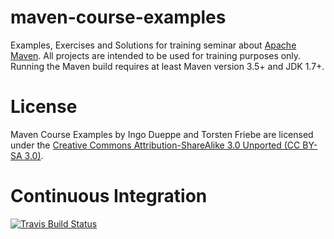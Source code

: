 maven-course-examples
======================
Examples, Exercises and Solutions for training seminar about [Apache Maven](http://maven.apache.org/). All projects are intended to be used for training purposes only.
Running the Maven build requires at least Maven version 3.5+ and JDK 1.7+.

License
=======
Maven Course Examples by 
Ingo Dueppe and Torsten Friebe 
are licensed under the 
[Creative Commons Attribution-ShareAlike 3.0 Unported (CC BY-SA 3.0)](http://creativecommons.org/licenses/by-sa/3.0/).

Continuous Integration
======================
[![Travis Build Status](https://travis-ci.org/tfr42/maven-course-examples.png?branch=master)](https://travis-ci.org/tfr42/maven-course-examples)